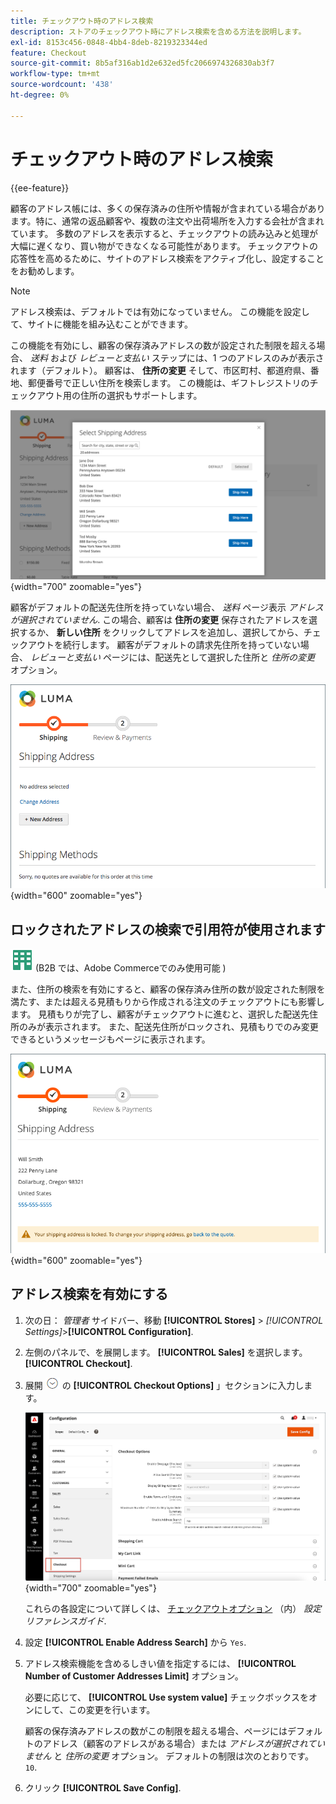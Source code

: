 ```yaml
---
title: チェックアウト時のアドレス検索
description: ストアのチェックアウト時にアドレス検索を含める方法を説明します。
exl-id: 8153c456-0848-4bb4-8deb-8219323344ed
feature: Checkout
source-git-commit: 8b5af316ab1d2e632ed5fc2066974326830ab3f7
workflow-type: tm+mt
source-wordcount: '438'
ht-degree: 0%

---
```


# チェックアウト時のアドレス検索

{{ee-feature}}

顧客のアドレス帳には、多くの保存済みの住所や情報が含まれている場合があります。特に、通常の返品顧客や、複数の注文や出荷場所を入力する会社が含まれています。 多数のアドレスを表示すると、チェックアウトの読み込みと処理が大幅に遅くなり、買い物ができなくなる可能性があります。 チェックアウトの応答性を高めるために、サイトのアドレス検索をアクティブ化し、設定することをお勧めします。

>[!NOTE]
>
>アドレス検索は、デフォルトでは有効になっていません。 この機能を設定して、サイトに機能を組み込むことができます。

この機能を有効にし、顧客の保存済みアドレスの数が設定された制限を超える場合、 _送料_ および _レビューと支払い_ ステップには、1 つのアドレスのみが表示されます（デフォルト）。 顧客は、 **住所の変更** そして、市区町村、都道府県、番地、郵便番号で正しい住所を検索します。 この機能は、ギフトレジストリのチェックアウト用の住所の選択もサポートします。

![保存した配送先住所を含むチェックアウトが表示されます](./assets/storefront-checkout-address-search.png){width="700" zoomable="yes"}

顧客がデフォルトの配送先住所を持っていない場合、 _送料_ ページ表示 _アドレスが選択されていません_. この場合、顧客は **住所の変更** 保存されたアドレスを選択するか、 **新しい住所** をクリックしてアドレスを追加し、選択してから、チェックアウトを続行します。 顧客がデフォルトの請求先住所を持っていない場合、 _レビューと支払い_ ページには、配送先として選択した住所と _住所の変更_ オプション。

![アドレスが選択されていないチェックアウト](./assets/storefront-checkout-address-search-no-default.png){width="600" zoomable="yes"}

## ロックされたアドレスの検索で引用符が使用されます

![Adobe Commerce用 B2B](../assets/b2b.svg) (B2B では、Adobe Commerceでのみ使用可能 )

また、住所の検索を有効にすると、顧客の保存済み住所の数が設定された制限を満たす、または超える見積もりから作成される注文のチェックアウトにも影響します。 見積もりが完了し、顧客がチェックアウトに進むと、選択した配送先住所のみが表示されます。 また、配送先住所がロックされ、見積もりでのみ変更できるというメッセージもページに表示されます。

![見積もり用にロックされた発送先住所](./assets/quote-checkout-shipping-address-locked.png){width="600" zoomable="yes"}

## アドレス検索を有効にする

1. 次の日： _管理者_ サイドバー、移動 **[!UICONTROL Stores]** > _[!UICONTROL Settings]_>**[!UICONTROL Configuration]**.

1. 左側のパネルで、を展開します。 **[!UICONTROL Sales]** を選択します。 **[!UICONTROL Checkout]**.

1. 展開 ![拡張セレクター](../assets/icon-display-expand.png) の **[!UICONTROL Checkout Options]** 」セクションに入力します。

   ![設定 — チェックアウトオプション](./assets/checkout-checkout-options.png){width="700" zoomable="yes"}

   これらの各設定について詳しくは、 [チェックアウトオプション](../configuration-reference/sales/checkout.md#checkout-options) （内） _設定リファレンスガイド_.

1. 設定 **[!UICONTROL Enable Address Search]** から `Yes`.

1. アドレス検索機能を含めるしきい値を指定するには、 **[!UICONTROL Number of Customer Addresses Limit]** オプション。

   必要に応じて、 **[!UICONTROL Use system value]** チェックボックスをオンにして、この変更を行います。

   顧客の保存済みアドレスの数がこの制限を超える場合、ページにはデフォルトのアドレス（顧客のアドレスがある場合）または _アドレスが選択されていません_ と _住所の変更_ オプション。 デフォルトの制限は次のとおりです。 `10`.

1. クリック **[!UICONTROL Save Config]**.
